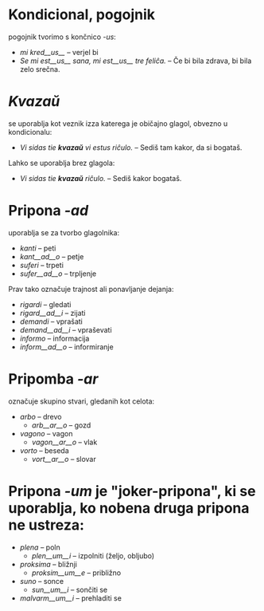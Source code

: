 # Kondicional, pogojnik

pogojnik tvorimo s končnico *-us*:

- *mi kred__us__* – verjel bi
- *Se mi est__us__ sana, mi est__us__ tre feliĉa.* – Če bi bila zdrava, bi bila zelo srečna.

# *Kvazaŭ* 

se uporablja kot veznik izza katerega je običajno glagol, obvezno u kondicionalu:

- *Vi sidas tie __kvazaŭ__ vi estus riĉulo.* – Sediš tam kakor, da si bogataš.

Lahko se uporablja brez glagola:

- *Vi sidas tie __kvazaŭ__ riĉulo.* – Sediš kakor bogataš.
 
# Pripona *-ad*

uporablja se za tvorbo glagolnika:

- *kanti* – peti
- *kant__ad__o* – petje
- *suferi* – trpeti
- *sufer__ad__o* – trpljenje

Prav tako označuje trajnost ali ponavljanje dejanja:

- *rigardi* – gledati
- *rigard__ad__i* – zijati
- *demandi* – vprašati
- *demand__ad__i* – vpraševati
- *informo* – informacija
- *inform__ad__o* – informiranje


# Pripomba *-ar*

označuje skupino stvari, gledanih kot celota:

- *arbo* – drevo
	- *arb__ar__o* – gozd
- *vagono* – vagon
	- *vagon__ar__o* – vlak
- *vorto* – beseda
	- *vort__ar__o* – slovar
 

# Pripona *-um* je "joker-pripona", ki se uporablja, ko nobena druga pripona ne ustreza:

- *plena* – poln
  -  *plen__um__i* – izpolniti (željo, obljubo)
- *proksima* – bližnji
  -  *proksim__um__e* – približno
- *suno* – sonce
	- *sun__um__i* – sončiti se
- *malvarm__um__i* – prehladiti se
 
